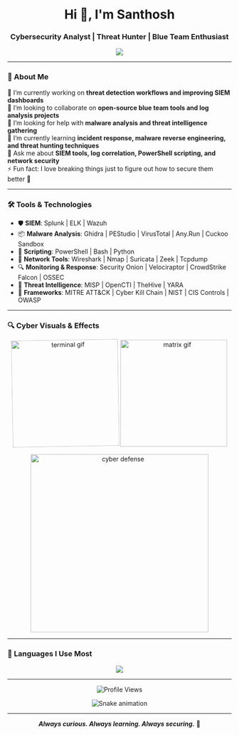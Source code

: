 <h1 align="center">Hi 👋, I'm Santhosh</h1>
<h3 align="center">Cybersecurity Analyst | Threat Hunter | Blue Team Enthusiast</h3>

<p align="center">
  <img src="https://readme-typing-svg.demolab.com?font=Fira+Code&size=22&pause=1000&color=36BCF7&vCenter=true&width=435&lines=Cybersecurity+Analyst;Threat+Hunter;Malware+Analysis+Learner;SIEM+Wizard;Blue+Team+Lover"/>
</p>

---

### 👋 About Me

🔭 I’m currently working on **threat detection workflows and improving SIEM dashboards**  
👯 I’m looking to collaborate on **open-source blue team tools and log analysis projects**  
🤝 I’m looking for help with **malware analysis and threat intelligence gathering**  
🌱 I’m currently learning **incident response, malware reverse engineering, and threat hunting techniques**  
💬 Ask me about **SIEM tools, log correlation, PowerShell scripting, and network security**  
⚡ Fun fact: I love breaking things just to figure out how to secure them better 🔐

---

### 🛠️ Tools & Technologies

- 🛡️ **SIEM**: Splunk | ELK | Wazuh  
- 📦 **Malware Analysis**: Ghidra | PEStudio | VirusTotal | Any.Run | Cuckoo Sandbox  
- 🧰 **Scripting**: PowerShell | Bash | Python  
- 📡 **Network Tools**: Wireshark | Nmap | Suricata | Zeek | Tcpdump  
- 🔍 **Monitoring & Response**: Security Onion | Velociraptor | CrowdStrike Falcon | OSSEC  
- 🧪 **Threat Intelligence**: MISP | OpenCTI | TheHive | YARA  
- 🧱 **Frameworks**: MITRE ATT&CK | Cyber Kill Chain | NIST | CIS Controls | OWASP

---

### 🔍 Cyber Visuals & Effects

<p align="center">
  <img src="https://media.giphy.com/media/L0Nmyt5P0fSbm/giphy.gif" width="240" alt="terminal gif" style="transform: rotate(-1deg);"/>
  <img src="https://media.giphy.com/media/3ohzdYJK1wAdPWVk88/giphy.gif" width="240" alt="matrix gif" />
</p>

<p align="center">
  <img src="https://media.giphy.com/media/l3vR0u8vR9Fj3KJEA/giphy.gif" width="400" alt="cyber defense" />
</p>

---

### 📌 Languages I Use Most

<p align="center">
  <img src="https://github-readme-stats.vercel.app/api/top-langs/?username=your-github-username&layout=compact&theme=radical&langs_count=6&hide=html,css&custom_title=Most%20Used%20Languages&include_all_commits=true&hide_border=true&card_width=400"/>
</p>

---

<p align="center">
  <img src="https://komarev.com/ghpvc/?username=your-github-username&label=Profile%20views&color=0e75b6&style=flat" alt="Profile Views" />
</p>

<!-- SNAKE ANIMATION SETUP -->
<!-- Make sure GitHub Actions is configured correctly for this to work -->
<p align="center">
  <img src="https://github.com/your-github-username/your-github-username/blob/output/github-contribution-grid-snake.svg" alt="Snake animation" />
</p>

---

<p align="center">
  <strong><i>Always curious. Always learning. Always securing.</i></strong> 🔐
</p>

<style>
  @keyframes shake {
    0% { transform: translate(1px, 1px) rotate(0deg); }
    10% { transform: translate(-1px, -2px) rotate(-1deg); }
    20% { transform: translate(-3px, 0px) rotate(1deg); }
    30% { transform: translate(3px, 2px) rotate(0deg); }
    40% { transform: translate(1px, -1px) rotate(1deg); }
    50% { transform: translate(-1px, 2px) rotate(-1deg); }
    60% { transform: translate(-3px, 1px) rotate(0deg); }
    70% { transform: translate(3px, 1px) rotate(-1deg); }
    80% { transform: translate(-1px, -1px) rotate(1deg); }
    90% { transform: translate(1px, 2px) rotate(0deg); }
    100% { transform: translate(1px, -2px) rotate(-1deg); }
  }
</style>
